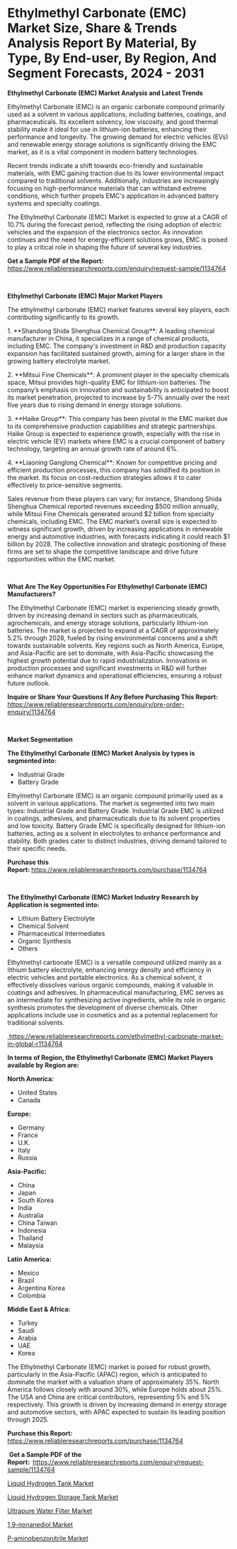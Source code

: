 <p><h1>Ethylmethyl Carbonate (EMC) Market Size, Share & Trends Analysis Report By Material, By Type, By End-user, By Region, And Segment Forecasts, 2024 - 2031</h1></p><p><strong>Ethylmethyl Carbonate (EMC) Market Analysis and Latest Trends</strong></p>
<p><p>Ethylmethyl Carbonate (EMC) is an organic carbonate compound primarily used as a solvent in various applications, including batteries, coatings, and pharmaceuticals. Its excellent solvency, low viscosity, and good thermal stability make it ideal for use in lithium-ion batteries, enhancing their performance and longevity. The growing demand for electric vehicles (EVs) and renewable energy storage solutions is significantly driving the EMC market, as it is a vital component in modern battery technologies.</p><p>Recent trends indicate a shift towards eco-friendly and sustainable materials, with EMC gaining traction due to its lower environmental impact compared to traditional solvents. Additionally, industries are increasingly focusing on high-performance materials that can withstand extreme conditions, which further propels EMC's application in advanced battery systems and specialty coatings. </p><p>The Ethylmethyl Carbonate (EMC) Market is expected to grow at a CAGR of 10.7% during the forecast period, reflecting the rising adoption of electric vehicles and the expansion of the electronics sector. As innovation continues and the need for energy-efficient solutions grows, EMC is poised to play a critical role in shaping the future of several key industries.</p></p>
<p><strong>Get a Sample PDF of the Report:&nbsp;</strong> <a href="https://www.reliableresearchreports.com/enquiry/request-sample/1134764?utm_campaign=8&utm_medium=2&utm_source=Github&utm_content=ia&utm_term=18122024&utm_id=ethylmethyl-carbonate-emc">https://www.reliableresearchreports.com/enquiry/request-sample/1134764</a></p>
<p>&nbsp;</p>
<p><strong>Ethylmethyl Carbonate (EMC) Major Market Players</strong></p>
<p><p>The ethylmethyl carbonate (EMC) market features several key players, each contributing significantly to its growth. </p><p>1. **Shandong Shida Shenghua Chemical Group**: A leading chemical manufacturer in China, it specializes in a range of chemical products, including EMC. The company's investment in R&D and production capacity expansion has facilitated sustained growth, aiming for a larger share in the growing battery electrolyte market.</p><p>2. **Mitsui Fine Chemicals**: A prominent player in the specialty chemicals space, Mitsui provides high-quality EMC for lithium-ion batteries. The company’s emphasis on innovation and sustainability is anticipated to boost its market penetration, projected to increase by 5-7% annually over the next five years due to rising demand in energy storage solutions.</p><p>3. **Haike Group**: This company has been pivotal in the EMC market due to its comprehensive production capabilities and strategic partnerships. Haike Group is expected to experience growth, especially with the rise in electric vehicle (EV) markets where EMC is a crucial component of battery technology, targeting an annual growth rate of around 6%.</p><p>4. **Liaoning Ganglong Chemical**: Known for competitive pricing and efficient production processes, this company has solidified its position in the market. Its focus on cost-reduction strategies allows it to cater effectively to price-sensitive segments.</p><p>Sales revenue from these players can vary; for instance, Shandong Shida Shenghua Chemical reported revenues exceeding $500 million annually, while Mitsui Fine Chemicals generated around $2 billion from specialty chemicals, including EMC. The EMC market’s overall size is expected to witness significant growth, driven by increasing applications in renewable energy and automotive industries, with forecasts indicating it could reach $1 billion by 2028. The collective innovation and strategic positioning of these firms are set to shape the competitive landscape and drive future opportunities within the EMC market.</p></p>
<p>&nbsp;</p>
<p><strong>What Are The Key Opportunities For Ethylmethyl Carbonate (EMC) Manufacturers?</strong></p>
<p><p>The Ethylmethyl Carbonate (EMC) market is experiencing steady growth, driven by increasing demand in sectors such as pharmaceuticals, agrochemicals, and energy storage solutions, particularly lithium-ion batteries. The market is projected to expand at a CAGR of approximately 5.2% through 2028, fueled by rising environmental concerns and a shift towards sustainable solvents. Key regions such as North America, Europe, and Asia-Pacific are set to dominate, with Asia-Pacific showcasing the highest growth potential due to rapid industrialization. Innovations in production processes and significant investments in R&D will further enhance market dynamics and operational efficiencies, ensuring a robust future outlook.</p></p>
<p><strong>Inquire or Share Your Questions If Any Before Purchasing This Report:</strong> <a href="https://www.reliableresearchreports.com/enquiry/pre-order-enquiry/1134764?utm_campaign=8&utm_medium=2&utm_source=Github&utm_content=ia&utm_term=18122024&utm_id=ethylmethyl-carbonate-emc">https://www.reliableresearchreports.com/enquiry/pre-order-enquiry/1134764</a></p>
<p>&nbsp;</p>
<p><strong>Market Segmentation</strong></p>
<p><strong>The Ethylmethyl Carbonate (EMC) Market Analysis by types is segmented into:</strong></p>
<p><ul><li>Industrial Grade</li><li>Battery Grade</li></ul></p>
<p><p>Ethylmethyl Carbonate (EMC) is an organic compound primarily used as a solvent in various applications. The market is segmented into two main types: Industrial Grade and Battery Grade. Industrial Grade EMC is utilized in coatings, adhesives, and pharmaceuticals due to its solvent properties and low toxicity. Battery Grade EMC is specifically designed for lithium-ion batteries, acting as a solvent in electrolytes to enhance performance and stability. Both grades cater to distinct industries, driving demand tailored to their specific needs.</p></p>
<p><strong>Purchase this Report:&nbsp;</strong><a href="https://www.reliableresearchreports.com/purchase/1134764?utm_campaign=8&utm_medium=2&utm_source=Github&utm_content=ia&utm_term=18122024&utm_id=ethylmethyl-carbonate-emc">https://www.reliableresearchreports.com/purchase/1134764</a></p>
<p>&nbsp;</p>
<p><strong>The Ethylmethyl Carbonate (EMC) Market Industry Research by Application is segmented into:</strong></p>
<p><ul><li>Lithium Battery Electrolyte</li><li>Chemical Solvent</li><li>Pharmaceutical Intermediates</li><li>Organic Synthesis</li><li>Others</li></ul></p>
<p><p>Ethylmethyl carbonate (EMC) is a versatile compound utilized mainly as a lithium battery electrolyte, enhancing energy density and efficiency in electric vehicles and portable electronics. As a chemical solvent, it effectively dissolves various organic compounds, making it valuable in coatings and adhesives. In pharmaceutical manufacturing, EMC serves as an intermediate for synthesizing active ingredients, while its role in organic synthesis promotes the development of diverse chemicals. Other applications include use in cosmetics and as a potential replacement for traditional solvents.</p></p>
<p><a href="https://www.reliableresearchreports.com/ethylmethyl-carbonate-market-in-global-r1134764?utm_campaign=8&utm_medium=2&utm_source=Github&utm_content=ia&utm_term=18122024&utm_id=ethylmethyl-carbonate-emc">&nbsp;https://www.reliableresearchreports.com/ethylmethyl-carbonate-market-in-global-r1134764</a></p>
<p><strong>In terms of Region, the Ethylmethyl Carbonate (EMC) Market Players available by Region are:</strong></p>
<p>
    <p> <strong> North America: </strong>
        <ul>
            <li>United States</li>
            <li>Canada</li>
        </ul>
        </p> 
    <p> <strong> Europe: </strong>
        <ul>
            <li>Germany</li>
            <li>France</li>
            <li>U.K.</li>
            <li>Italy</li>
            <li>Russia</li>
        </ul>
        </p> 
    <p> <strong> Asia-Pacific: </strong>
        <ul>
            <li>China</li>
            <li>Japan</li>
            <li>South Korea</li>
            <li>India</li>
            <li>Australia</li>
            <li>China Taiwan</li>
            <li>Indonesia</li>
            <li>Thailand</li>
            <li>Malaysia</li>
        </ul>
        </p> 
    <p> <strong> Latin America: </strong>
        <ul>
            <li>Mexico</li>
            <li>Brazil</li>
            <li>Argentina Korea</li>
            <li>Colombia</li>
        </ul>
        </p> 
    <p> <strong> Middle East & Africa: </strong>
        <ul>
            <li>Turkey</li>
            <li>Saudi</li>
            <li>Arabia</li>
            <li>UAE</li>
            <li>Korea</li>
        </ul>
    </p>
    </p>
<p><p>The Ethylmethyl Carbonate (EMC) market is poised for robust growth, particularly in the Asia-Pacific (APAC) region, which is anticipated to dominate the market with a valuation share of approximately 35%. North America follows closely with around 30%, while Europe holds about 25%. The USA and China are critical contributors, representing 5% and 5% respectively. This growth is driven by increasing demand in energy storage and automotive sectors, with APAC expected to sustain its leading position through 2025.</p></p>
<p><strong>Purchase this Report: </strong><a href="https://www.reliableresearchreports.com/purchase/1134764?utm_campaign=8&utm_medium=2&utm_source=Github&utm_content=ia&utm_term=18122024&utm_id=ethylmethyl-carbonate-emc">https://www.reliableresearchreports.com/purchase/1134764</a></p>
<p>&nbsp;<strong>Get a Sample PDF of the Report:&nbsp;&nbsp;</strong><a href="https://www.reliableresearchreports.com/enquiry/request-sample/1134764?utm_campaign=8&utm_medium=2&utm_source=Github&utm_content=ia&utm_term=18122024&utm_id=ethylmethyl-carbonate-emc">https://www.reliableresearchreports.com/enquiry/request-sample/1134764</a></p>
<p><strong></strong></p>
<p><p><a href="https://www.linkedin.com/pulse/success-road-map-growing-liquid-hydrogen-tank-market-industrys-c5rrf?utm_campaign=8&utm_medium=2&utm_source=Github&utm_content=ia&utm_term=18122024&utm_id=ethylmethyl-carbonate-emc">Liquid Hydrogen Tank Market</a></p><p><a href="https://www.linkedin.com/pulse/liquid-hydrogen-storage-tank-market-overview-analyzing-trends-jxdef?utm_campaign=8&utm_medium=2&utm_source=Github&utm_content=ia&utm_term=18122024&utm_id=ethylmethyl-carbonate-emc">Liquid Hydrogen Storage Tank Market</a></p><p><a href="https://www.linkedin.com/pulse/comprehensive-ultrapure-water-filter-market-report-2024-2031-f9b5f?utm_campaign=8&utm_medium=2&utm_source=Github&utm_content=ia&utm_term=18122024&utm_id=ethylmethyl-carbonate-emc">Ultrapure Water Filter Market</a></p><p><a href="https://github.com/provorikovar/Market-Research-Report-List-6/blob/main/19-nonanediol-market.md?utm_campaign=8&utm_medium=2&utm_source=Github&utm_content=ia&utm_term=18122024&utm_id=ethylmethyl-carbonate-emc">1,9-nonanediol Market</a></p><p><a href="https://github.com/angelajermaine/Market-Research-Report-List-5/blob/main/p-aminobenzonitrile-market.md?utm_campaign=8&utm_medium=2&utm_source=Github&utm_content=ia&utm_term=18122024&utm_id=ethylmethyl-carbonate-emc">P-aminobenzonitrile Market</a></p></p>